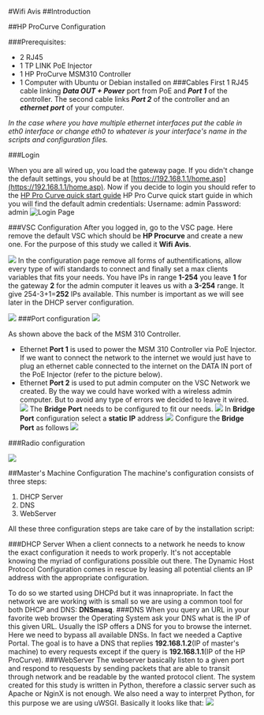 #Wifi Avis
##Introduction

##HP ProCurve Configuration


###Prerequisites:
- 2 RJ45
- 1 TP LINK PoE Injector
- 1 HP ProCurve MSM310 Controller
- 1 Computer with Ubuntu or Debian installed on
###Cables
First 1 RJ45 cable linking ***Data OUT + Power*** port from PoE and ***Port 1*** of the controller.
The second cable links ***Port 2*** of the controller and an ***ethernet port*** of your computer.

*In the case where you have multiple ethernet interfaces put the cable in eth0 interface or change eth0 to whatever is your interface's name in the scripts and configuration files.*

###Login

When you are all wired up, you load the gateway page. If you didn't change the default settings, you should be at [https://192.168.1.1/home.asp](https://192.168.1.1/home.asp). Now if you decide to login you should refer to the [HP Pro Curve quick start guide](http://h20565.www2.hpe.com/hpsc/doc/public/display?sp4ts.oid=3836387&docId=emr_na-c02566509) HP Pro Curve quick start guide in which you will find the default admin credentials:
Username: admin
Password: admin
![](static_readme/Capture1.png "Login Page") 


###VSC Configuration
After you logged in, go to the VSC page. Here remove the default VSC which should be **HP Procurve** and create a new one. For the purpose of this study we called it **Wifi Avis**.

![ ](static_readme/Capture2.png  "VSC Page")
In the configuration page remove all forms of authentifications, allow every type of wifi standards to connect and finally set a max clients variables that fits your needs.
You have IPs in range **1-254** you leave **1** for the gateway **2** for the admin computer it leaves us with a **3-254** range. It give 254-3+1=**252** IPs available. This number is important as we will see later in the DHCP server configuration.

![ ](static_readme/Capture3.png  "VSC Configuration")
###Port configuration
![ ](static_readme/Capture5.png  "MSM 310 ports")

As shown above the back of the MSM 310 Controller.
- Ethernet **Port 1** is used to power the MSM 310 Controller via PoE Injector. If we want to connect the network to the internet we would just have to plug an ethernet cable connected to the internet on the DATA IN port of the PoE Injector (refer  to the picture below).
- Ethernet **Port 2** is used to put admin computer on the VSC Network we created. By the way we could have worked with a wireless admin computer. But to avoid any type of errors we decided to leave it wired.
![ ](static_readme/TL-POE_DATA_IN.jpg  "Data IN port on PoE injector")
The **Bridge Port** needs to be configured to fit our needs. 
![ ](static_readme/Capture4.png  "Port Configuration")
In **Bridge Port** configuration select a **static IP** address
![ ](static_readme/Capture6.png  "Static for bridge port")
Configure the **Bridge Port** as follows
![ ](static_readme/Capture7.png  "IP address")

###Radio configuration

![ ](static_readme/Capture8.png  "Radio Configuration")

##Master's Machine Configuration
The machine's configuration consists of three steps:

1. DHCP Server
2. DNS
3. WebServer

All these three configuration steps are take care of by the installation script:

###DHCP Server
When a client connects to a network he needs to know the exact configuration it needs to work properly. It's not acceptable knowing the myriad of configurations possible out there. The Dynamic Host Protocol Configuration comes in rescue by leasing all potential clients an IP address with the appropriate configuration.

To do so we started using DHCPd but it was innapropriate. In fact the network we are working with is small so we are using a common tool for both DHCP and DNS: **DNSmasq**.
###DNS
When you query an URL in your favorite web browser the Operating System ask your DNS what is the IP of this given URL. Usually the ISP offers a DNS for you to browse the internet. Here we need to bypass all available DNSs. In fact we needed a Captive Portal. The goal is to have a DNS that replies **192.168.1.2**(IP of master's machine) to every requests except if the query is **192.168.1.1**(IP of the HP ProCurve).
###WebServer
The webserver basically listen to a given port and respond to resquests by sending packets that are able to transit through network and be readable by the wanted protocol client.
The system created for this study is written in Python, therefore a classic server such as Apache or NginX is not enough. We also need a way to interpret Python, for this purpose we are using uWSGI.
Basically it looks like that:
![ ](static_readme/server_diagramm  "Diagramm workflow")



